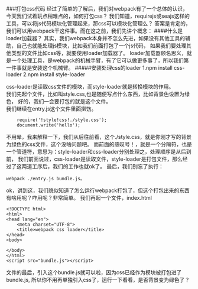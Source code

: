 ###打包css代码
经过了简单的了解后，我们对webpack有了一个总体的认识，今天我们试着玩点稍难点的，如何打包css？
我们知道，requirejs或seajs这样的工具，可以将js代码模块化管理起来，那css可以模块化管理么？
答案是肯定的，我们可以用webpack干这件事。而在这之前，我们先讲个概念：
####什么是loader加载器？
其实，我们webpack本身并不怎么先进，如果没有其他工具的辅助，自己也就能处理js模块，比如我们前面打包了一个js代码，
如果我们要处理其他类型的文件比如css等，就要使用loader加载器了。
loader加载器顾名思义，就是一个处理工具，是webpack的机械手臂，有了它可以做更多事了，所以我们第一件事就是安装这个机械臂。
#####安装处理css的loader
    1.npm install css-loader
    2.npm install style-loader

css-loader是读取css文件的模块，而style-loader就是转换模块的作用。<br />
我们先起个文件，比如叫style.css,也是随便写点什么东西，比如背景色设置为绿色，
好的，我们一会要打包的就是这个文件。<br />
我们继续在entry.js这个文件里面捯饬。

```
    require('!style!css!./style.css');
    document.write('hello');
```
不用晕，我来解释一下，我们从后往前看，这个./style.css，就是你刚才写的背景为绿色的css文件，这个没啥问题吧。
而前面的感叹号！，就是一个分隔符，也是一个管道符，意思为：style-loader和css-loader分别处理之，处理顺序是从后到前，
我们前面说过，css-loader是读取文件，style-loader是打包文件，那么经过了这两道工序后，我们的工作也就ok了。
最后，我们别忘了执行：<br />

```
webpack ./entry.js bundle.js。
```
ok，讲到这，我们貌似知道了怎么运行webpack打包了，但这个打包出来的东西有啥用呢？咋用呢？非常简单。
我们再起一个文件，index.html

```
<!DOCTYPE html>
<html>
<head lang="en">
    <meta charset="UTF-8">
    <title>webpack css loader</title>
</head>
<body>

</body>
</html>
<script src="bundle.js"></script>
```
文件的最后，引入这个bundle.js就可以啦，因为css已经作为模块被打包进了bundle.js,
所以你不用再单独引入css了，运行一下看看，是否背景变为绿色了？


